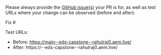 Please always provide the [GitHub issue(s)](../issues) your PR is for, as well as test URLs where your change can be observed (before and after):

Fix #<gh-issue-id>

Test URLs:
- Before: https://main--eds-capstone--rahulraj0.aem.live/
- After: https://<branch>--eds-capstone--rahulraj0.aem.live/
